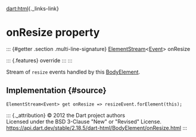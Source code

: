 [dart:html](../../dart-html/dart-html-library){._links-link}

onResize property
=================

::: {#getter .section .multi-line-signature}
[ElementStream](../elementstream-class)\<[Event](../event-class)\>
onResize

::: {.features}
override
:::
:::

Stream of `resize` events handled by this
[BodyElement](../bodyelement-class).

Implementation {#source}
--------------

``` {.language-dart data-language="dart"}
ElementStream<Event> get onResize => resizeEvent.forElement(this);
```

::: {._attribution}
© 2012 the Dart project authors\
Licensed under the BSD 3-Clause \"New\" or \"Revised\" License.\
<https://api.dart.dev/stable/2.18.5/dart-html/BodyElement/onResize.html>
:::
